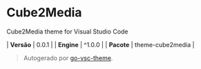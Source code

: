 # Cube2Media

Cube2Media theme for Visual Studio Code

| **Versão** | 0.0.1 |
| **Engine** | ^1.0.0 |
| **Pacote** | theme-cube2media |

> Autogerado por [go-vsc-theme](https://github.com/natalbu/go-vsc-theme).
